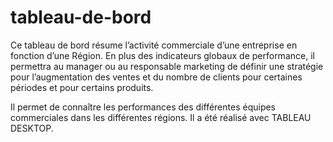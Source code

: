 # tableau-de-bord
Ce tableau de bord résume l’activité commerciale d’une entreprise en fonction d’une Région.
En plus des indicateurs globaux de performance, il permettra au manager ou au responsable marketing de définir une stratégie pour l’augmentation des ventes et du nombre de clients pour certaines périodes et pour certains produits.

 Il permet de connaître les performances des différentes équipes commerciales dans les différentes régions.
Il a été réalisé avec TABLEAU DESKTOP.
